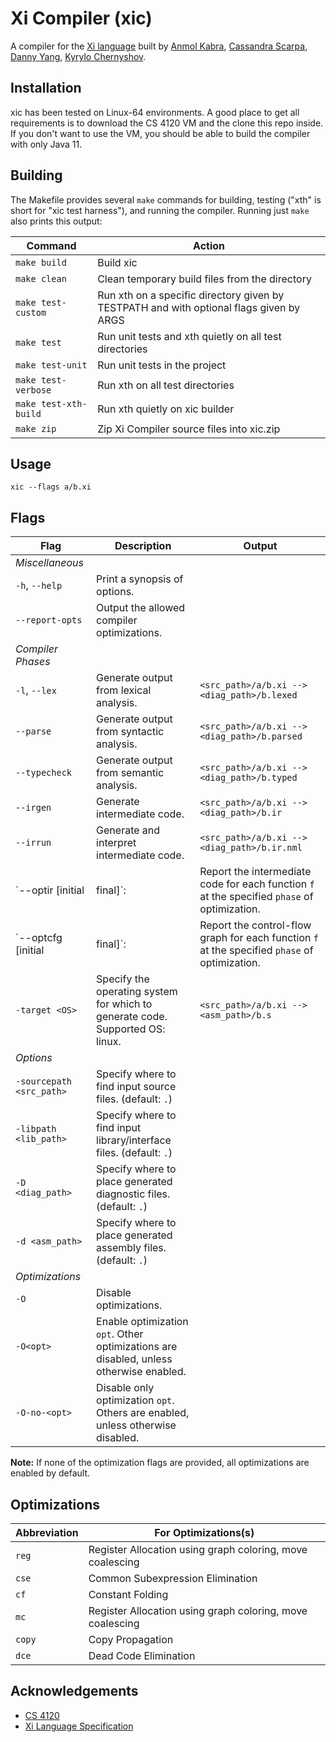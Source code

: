 # Xi Compiler (xic)

A compiler for the [Xi language](https://www.cs.cornell.edu/courses/cs4120/2019sp/) built by [Anmol Kabra](https://github.com/anmolkabra), [Cassandra Scarpa](https://github.com/cassandrascarpa), [Danny Yang](https://github.com/yangdanny97), [Kyrylo Chernyshov](https://github.com/BlueFire2).

## Installation

xic has been tested on Linux-64 environments.
A good place to get all requirements is to download the CS 4120 VM and the clone this repo inside.
If you don't want to use the VM, you should be able to build the compiler with only Java 11.

## Building

The Makefile provides several `make` commands for building, testing ("xth" is short for "xic test harness"), and running the compiler.
Running just `make` also prints this output:

| **Command**           | **Action**                                                                              |
| --------------------- | --------------------------------------------------------------------------------------- |
| `make build`          | Build xic                                                                               |
| `make clean`          | Clean temporary build files from the directory                                          |
| `make test-custom`    | Run xth on a specific directory given by TESTPATH and with optional flags given by ARGS |
| `make test`           | Run unit tests and xth quietly on all test directories                                  |
| `make test-unit`      | Run unit tests in the project                                                           |
| `make test-verbose`   | Run xth on all test directories                                                         |
| `make test-xth-build` | Run xth quietly on xic builder                                                          |
| `make zip`            | Zip Xi Compiler source files into xic.zip                                               |

## Usage

```
xic --flags a/b.xi
```

## Flags

| **Flag**                    | **Description**                                                                               | **Output**                                            |
| --------------------------- | --------------------------------------------------------------------------------------------- | ----------------------------------------------------- |
| _Miscellaneous_             |                                                                                               |                                                       |
| `-h`, `--help`              | Print a synopsis of options.                                                                  |                                                       |
| `--report-opts`             | Output the allowed compiler optimizations.                                                    |                                                       |
| _Compiler Phases_           |                                                                                               |                                                       |
| `-l`, `--lex`               | Generate output from lexical analysis.                                                        | `<src_path>/a/b.xi --> <diag_path>/b.lexed`           |
| `--parse`                   | Generate output from syntactic analysis.                                                      | `<src_path>/a/b.xi --> <diag_path>/b.parsed`          |
| `--typecheck`               | Generate output from semantic analysis.                                                       | `<src_path>/a/b.xi --> <diag_path>/b.typed`           |
| `--irgen`                   | Generate intermediate code.                                                                   | `<src_path>/a/b.xi --> <diag_path>/b.ir`              |
| `--irrun`                   | Generate and interpret intermediate code.                                                     | `<src_path>/a/b.xi --> <diag_path>/b.ir.nml`          |
| `--optir [initial|final]`:  | Report the intermediate code for each function `f` at the specified `phase` of optimization.  | `<src_path>/a/b.xi --> <diag_path>/b_<f>_<phase>.ir`  |
| `--optcfg [initial|final]`: | Report the control-flow graph for each function `f` at the specified `phase` of optimization. | `<src_path>/a/b.xi --> <diag_path>/b_<f>_<phase>.dot` |
| `-target <OS>`              | Specify the operating system for which to generate code. Supported OS: linux.                 | `<src_path>/a/b.xi --> <asm_path>/b.s`                |
| _Options_                   |                                                                                               |                                                       |
| `-sourcepath <src_path>`    | Specify where to find input source files. (default: `.`)                                      |                                                       |
| `-libpath <lib_path>`       | Specify where to find input library/interface files. (default: `.`)                           |                                                       |
| `-D <diag_path>`            | Specify where to place generated diagnostic files. (default: `.`)                             |                                                       |
| `-d <asm_path>`             | Specify where to place generated assembly files. (default: `.`)                               |                                                       |
| _Optimizations_             |                                                                                               |                                                       |
| `-O`                        | Disable optimizations.                                                                        |                                                       |
| `-O<opt>`                   | Enable optimization `opt`. Other optimizations are disabled, unless otherwise enabled.        |                                                       |
| `-O-no-<opt>`               | Disable only optimization `opt`. Others are enabled, unless otherwise disabled.               |                                                       |

**Note:** If none of the optimization flags are provided, all optimizations are enabled by default.

## Optimizations

| **Abbreviation** | **For Optimizations(s)**                                  |
| ---------------- | --------------------------------------------------------- |
| `reg`            | Register Allocation using graph coloring, move coalescing |
| `cse`            | Common Subexpression Elimination                          |
| `cf`             | Constant Folding                                          |
| `mc`             | Register Allocation using graph coloring, move coalescing |
| `copy`           | Copy Propagation                                          |
| `dce`            | Dead Code Elimination                                     |

## Acknowledgements
- [CS 4120](https://www.cs.cornell.edu/courses/cs4120/)
- [Xi Language Specification](https://www.cs.cornell.edu/courses/cs4120/2019sp/project/language.pdf)